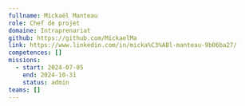 ```yaml
---
fullname: Mickaël Manteau
role: Chef de projet
domaine: Intraprenariat
github: https://github.com/MickaelMa
link: https://www.linkedin.com/in/micka%C3%ABl-manteau-9b06ba27/
competences: []
missions:
  - start: 2024-07-05
    end: 2024-10-31
    status: admin
teams: []
---
```

